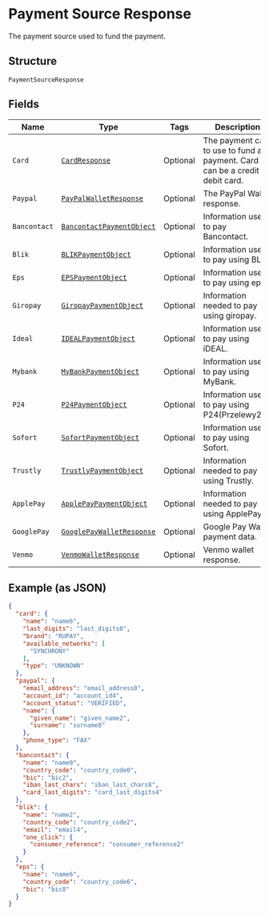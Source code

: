 
# Payment Source Response

The payment source used to fund the payment.

## Structure

`PaymentSourceResponse`

## Fields

| Name | Type | Tags | Description | Getter | Setter |
|  --- | --- | --- | --- | --- | --- |
| `Card` | [`CardResponse`](../../doc/models/card-response.md) | Optional | The payment card to use to fund a payment. Card can be a credit or debit card. | CardResponse getCard() | setCard(CardResponse card) |
| `Paypal` | [`PayPalWalletResponse`](../../doc/models/pay-pal-wallet-response.md) | Optional | The PayPal Wallet response. | PayPalWalletResponse getPaypal() | setPaypal(PayPalWalletResponse paypal) |
| `Bancontact` | [`BancontactPaymentObject`](../../doc/models/bancontact-payment-object.md) | Optional | Information used to pay Bancontact. | BancontactPaymentObject getBancontact() | setBancontact(BancontactPaymentObject bancontact) |
| `Blik` | [`BLIKPaymentObject`](../../doc/models/blik-payment-object.md) | Optional | Information used to pay using BLIK. | BLIKPaymentObject getBlik() | setBlik(BLIKPaymentObject blik) |
| `Eps` | [`EPSPaymentObject`](../../doc/models/eps-payment-object.md) | Optional | Information used to pay using eps. | EPSPaymentObject getEps() | setEps(EPSPaymentObject eps) |
| `Giropay` | [`GiropayPaymentObject`](../../doc/models/giropay-payment-object.md) | Optional | Information needed to pay using giropay. | GiropayPaymentObject getGiropay() | setGiropay(GiropayPaymentObject giropay) |
| `Ideal` | [`IDEALPaymentObject`](../../doc/models/ideal-payment-object.md) | Optional | Information used to pay using iDEAL. | IDEALPaymentObject getIdeal() | setIdeal(IDEALPaymentObject ideal) |
| `Mybank` | [`MyBankPaymentObject`](../../doc/models/my-bank-payment-object.md) | Optional | Information used to pay using MyBank. | MyBankPaymentObject getMybank() | setMybank(MyBankPaymentObject mybank) |
| `P24` | [`P24PaymentObject`](../../doc/models/p24-payment-object.md) | Optional | Information used to pay using P24(Przelewy24). | P24PaymentObject getP24() | setP24(P24PaymentObject p24) |
| `Sofort` | [`SofortPaymentObject`](../../doc/models/sofort-payment-object.md) | Optional | Information used to pay using Sofort. | SofortPaymentObject getSofort() | setSofort(SofortPaymentObject sofort) |
| `Trustly` | [`TrustlyPaymentObject`](../../doc/models/trustly-payment-object.md) | Optional | Information needed to pay using Trustly. | TrustlyPaymentObject getTrustly() | setTrustly(TrustlyPaymentObject trustly) |
| `ApplePay` | [`ApplePayPaymentObject`](../../doc/models/apple-pay-payment-object.md) | Optional | Information needed to pay using ApplePay. | ApplePayPaymentObject getApplePay() | setApplePay(ApplePayPaymentObject applePay) |
| `GooglePay` | [`GooglePayWalletResponse`](../../doc/models/google-pay-wallet-response.md) | Optional | Google Pay Wallet payment data. | GooglePayWalletResponse getGooglePay() | setGooglePay(GooglePayWalletResponse googlePay) |
| `Venmo` | [`VenmoWalletResponse`](../../doc/models/venmo-wallet-response.md) | Optional | Venmo wallet response. | VenmoWalletResponse getVenmo() | setVenmo(VenmoWalletResponse venmo) |

## Example (as JSON)

```json
{
  "card": {
    "name": "name6",
    "last_digits": "last_digits0",
    "brand": "RUPAY",
    "available_networks": [
      "SYNCHRONY"
    ],
    "type": "UNKNOWN"
  },
  "paypal": {
    "email_address": "email_address0",
    "account_id": "account_id4",
    "account_status": "VERIFIED",
    "name": {
      "given_name": "given_name2",
      "surname": "surname8"
    },
    "phone_type": "FAX"
  },
  "bancontact": {
    "name": "name0",
    "country_code": "country_code0",
    "bic": "bic2",
    "iban_last_chars": "iban_last_chars8",
    "card_last_digits": "card_last_digits4"
  },
  "blik": {
    "name": "name2",
    "country_code": "country_code2",
    "email": "email4",
    "one_click": {
      "consumer_reference": "consumer_reference2"
    }
  },
  "eps": {
    "name": "name6",
    "country_code": "country_code6",
    "bic": "bic8"
  }
}
```

